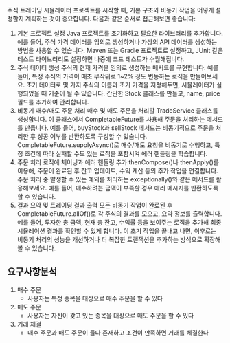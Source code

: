 주식 트레이딩 시뮬레이터 프로젝트를 시작할 때, 기본 구조와 비동기 작업을 어떻게 설정할지 계획하는 것이 중요합니다. 다음과 같은 순서로 접근해보면 좋습니다:

1. 기본 프로젝트 설정
   Java 프로젝트를 초기화하고 필요한 라이브러리를 추가합니다. 예를 들어, 주식 가격 데이터를 임의로 생성하거나 가상의 API 데이터를 생성하는 방법을 사용할 수 있습니다.
   Maven 또는 Gradle 프로젝트로 설정하고, JUnit 같은 테스트 라이브러리도 설정하면 나중에 코드 테스트가 수월해집니다.
2. 주식 데이터 생성
   주식의 현재 가격을 임의로 생성하는 메서드를 구현합니다. 예를 들어, 특정 주식의 가격이 매초 무작위로 1~2% 정도 변동하는 로직을 만들어보세요.
   초기 데이터로 몇 가지 주식의 이름과 초기 가격을 지정해두면, 시뮬레이터가 실행되었을 때 기준이 될 수 있습니다.
   간단한 Stock 클래스를 만들고, name, price 필드를 추가하여 관리합니다.
3. 비동기 매수/매도 주문 처리
   매수 및 매도 주문을 처리할 TradeService 클래스를 생성합니다.
   이 클래스에서 CompletableFuture를 사용해 주문을 처리하는 메서드를 만듭니다. 예를 들어, buyStock과 sellStock 메서드는 비동기적으로 주문을 처리한 후 성공 여부를 반환하도록 구성할
   수 있습니다.
   CompletableFuture.supplyAsync()로 매수/매도 요청을 비동기로 수행하고, 특정 조건에 따라 실패할 수도 있는 로직을 포함시켜 에러 핸들링을 학습합니다.
4. 주문 처리 로직에 체이닝과 에러 핸들링 추가
   thenCompose()나 thenApply()를 이용해, 주문이 완료된 후 잔고 업데이트, 수익 계산 등의 추가 작업을 연결합니다.
   주문 처리 중 발생할 수 있는 예외를 처리하는 exceptionally()와 같은 메서드를 활용해보세요. 예를 들어, 매수하려는 금액이 부족할 경우 에러 메시지를 반환하도록 할 수 있습니다.
5. 결과 요약 및 트레이딩 결과 출력
   모든 비동기 작업이 완료된 후 CompletableFuture.allOf()로 각 주식의 결과를 모으고, 요약 정보를 출력합니다.
   예를 들어, 투자한 총 금액, 현재 총 잔고, 수익률 등을 보여주는 로직을 추가해 최종 시뮬레이션 결과를 확인할 수 있게 합니다.
   이 초기 작업을 끝내고 나면, 이후로는 비동기 처리의 성능을 개선하거나 더 복잡한 트랜잭션을 추가하는 방식으로 확장해 볼 수 있습니다.

## 요구사항분석

1. 매수 주문
    - 사용자는 특정 종목을 대상으로 매수 주문을 할 수 있다
2. 매도 주문
    - 사용자는 자신이 갖고 있는 종목을 대상으로 매도 주문을 할 수 있다
3. 거래 체결
    - 매수 주문과 매도 주문이 둘다 존재하고 조건이 만족하면 거래를 체결한다
